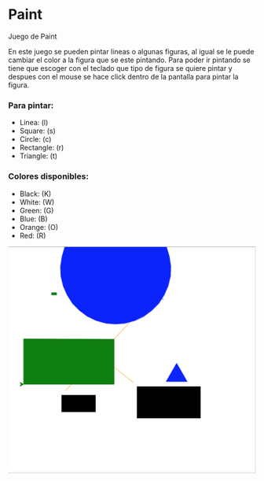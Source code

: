 # Paint
Juego de Paint

En este juego se pueden pintar lineas o algunas figuras, al igual se le puede cambiar el color a la figura que se este pintando. Para poder ir pintando se tiene que escoger con el teclado que tipo de figura se quiere pintar y despues con el mouse se hace click dentro de la pantalla para pintar la figura.

### Para pintar:
- Linea: (l)
- Square: (s)
- Circle: (c)
- Rectangle: (r)
- Triangle: (t)

### Colores disponibles:
- Black: (K)
- White: (W)
- Green: (G)
- Blue: (B)
- Orange: (O)
- Red: (R)

![PainImage](/assets/paint.png)
